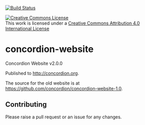 [![Build Status](https://travis-ci.org/concordion/concordion-website.svg?branch=gh-pages)](https://travis-ci.org/concordion/concordion-website)

<a rel="license" href="http://creativecommons.org/licenses/by/4.0/"><img alt="Creative Commons License" style="border-width:0" src="https://i.creativecommons.org/l/by/4.0/88x31.png" /></a><br />This work is licensed under a <a rel="license" href="http://creativecommons.org/licenses/by/4.0/">Creative Commons Attribution 4.0 International License</a>

# concordion-website
Concordion Website v2.0.0

Published to http://concordion.org.

The source for the old website is at https://github.com/concordion/concordion-website-1.0.

## Contributing
Please raise a pull request or an issue for any changes.
